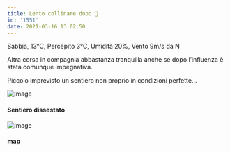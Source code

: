 ```yaml
---
title: Lento collinare dopo 🤧
id: '1551'
date: 2021-03-16 13:02:50
---
```


Sabbia, 13°C, Percepito 3°C, Umidità 20%, Vento 9m/s da N

Altra corsa in compagnia abbastanza tranquilla anche se dopo l’influenza è stata comunque impegnativa.

Piccolo imprevisto un sentiero non proprio in condizioni perfette…

![image](/images/2021/08/IMG_3612.jpg)

#### Sentiero dissestato

![image](/images/2021/08/20210316-activity-map.png)

#### map